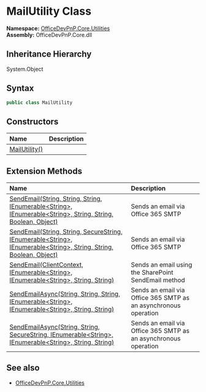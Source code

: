 # MailUtility Class
  

**Namespace:** [OfficeDevPnP.Core.Utilities](OfficeDevPnP.Core.Utilities.md)  
**Assembly:** OfficeDevPnP.Core.dll  
## Inheritance Hierarchy
System.Object  
## Syntax
```C#
public class MailUtility
```
## Constructors
|**Name**|**Description**|
|:-----|:-----|
| [MailUtility()](OfficeDevPnP.Core.Utilities.MailUtility.ctor1.md) |  
## Extension Methods
|**Name**|**Description**|
|:-----|:-----|
| [SendEmail(String, String, String, IEnumerable&lt;String&gt;, IEnumerable&lt;String&gt;, String, String, Boolean, Object)](OfficeDevPnP.Core.Utilities.MailUtility.a766a516.md) | Sends an email via Office 365 SMTP
| [SendEmail(String, String, SecureString, IEnumerable&lt;String&gt;, IEnumerable&lt;String&gt;, String, String, Boolean, Object)](OfficeDevPnP.Core.Utilities.MailUtility.b9b97655.md) | Sends an email via Office 365 SMTP
| [SendEmail(ClientContext, IEnumerable&lt;String&gt;, IEnumerable&lt;String&gt;, String, String)](OfficeDevPnP.Core.Utilities.MailUtility.767b567e.md) | Sends an email using the SharePoint SendEmail method
| [SendEmailAsync(String, String, String, IEnumerable&lt;String&gt;, IEnumerable&lt;String&gt;, String, String)](OfficeDevPnP.Core.Utilities.MailUtility.ea6815b7.md) | Sends an email via Office 365 SMTP as an asynchronous operation
| [SendEmailAsync(String, String, SecureString, IEnumerable&lt;String&gt;, IEnumerable&lt;String&gt;, String, String)](OfficeDevPnP.Core.Utilities.MailUtility.389f18e.md) | Sends an email via Office 365 SMTP as an asynchronous operation
## See also
- [OfficeDevPnP.Core.Utilities](OfficeDevPnP.Core.Utilities.md)
